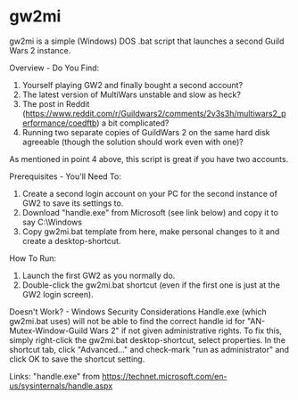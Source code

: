 # gw2mi
gw2mi is a simple (Windows) DOS .bat script that launches a second Guild Wars 2 instance.

Overview - Do You Find:
1. Yourself playing GW2 and finally bought a second account?
2. The latest version of MultiWars unstable and slow as heck?
3. The post in Reddit (https://www.reddit.com/r/Guildwars2/comments/2v3s3h/multiwars2_performance/coedftb) a bit complicated?
4. Running two separate copies of GuildWars 2 on the same hard disk agreeable (though the solution should work even with one)?

As mentioned in point 4 above, this script is great if you have two accounts.


Prerequisites - You'll Need To:
1. Create a second login account on your PC for the second instance of GW2 to save its settings to.
2. Download "handle.exe" from Microsoft (see link below) and copy it to say C:\Windows
3. Copy gw2mi.bat template from here, make personal changes to it and create a desktop-shortcut.


How To Run:
1. Launch the first GW2 as you normally do.
2. Double-click the gw2mi.bat shortcut (even if the first one is just at the GW2 login screen).


Doesn't Work? - Windows Security Considerations
Handle.exe (which gw2mi.bat uses) will not be able to find the correct handle id for "AN-Mutex-Window-Guild Wars 2" if not given administrative rights. To fix this, simply right-click the gw2mi.bat desktop-shortcut, select properties. In the shortcut tab, click "Advanced..." and check-mark "run as administrator" and click OK to save the shortcut setting.


Links:
"handle.exe" from https://technet.microsoft.com/en-us/sysinternals/handle.aspx
